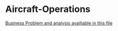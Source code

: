 # Aircraft-Operations


[
Business Problem and analysis availlable in this file]([url](https://github.com/surajdjjadhav/Aircraft-Operations/blob/main/Aircraft%20Operation.pdf))
